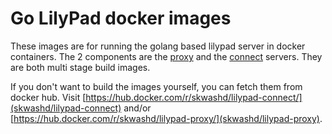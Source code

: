 # Go LilyPad docker images

These images are for running the golang based lilypad server in docker containers. The 2 components are the [proxy](proxy/) and the [connect](connect/) servers. They are both multi stage build images.

If you don't want to build the images yourself, you can fetch them from docker hub. Visit [https://hub.docker.com/r/skwashd/lilypad-connect/](skwashd/lilypad-connect) and/or [https://hub.docker.com/r/skwashd/lilypad-proxy/](skwashd/lilypad-proxy).
